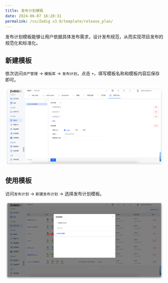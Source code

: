 ```yaml
---
title: 发布计划模板
date: 2024-06-07 16:28:31
permalink: /cn/Zadig v3.0/template/release_plan/
---
```


发布计划模板能够让用户依据具体发布需求，设计发布规范，从而实现项目发布的规范化和标准化。

## 新建模板

依次访问`资产管理` -> `模板库` -> `发布计划`，点击 `+`，填写模板名称和模板内容后保存即可。

![使用发布计划模板](../../../../_images/release_template_1.png)


## 使用模板

访问`发布计划` -> `新建发布计划` -> 选择发布计划模板。

![使用发布计划模板](../../../../_images/release_template_2.png)